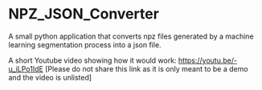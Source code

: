 # NPZ_JSON_Converter
A small python application that converts npz files generated by a machine learning segmentation process into a json file. 

A short Youtube video showing how it would work:
https://youtu.be/-u_iLPo1IdE
[Please do not share this link as it is only meant to be a demo and the video is unlisted]
